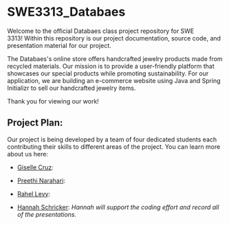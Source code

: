 # SWE3313_Databaes
Welcome to the official Databaes class project repository for SWE 3313! Within this repository is our project documentation, source code, and presentation material for our project.

The Databaes's online store offers handcrafted jewelry products made from recycled materials. Our mission is to provide a user-friendly platform that showcases our special products while promoting sustainability. For our application, we are building an e-commerce website using Java and Spring Initializr to sell our handcrafted jewelry items.

Thank you for viewing our work!

## Project Plan:

Our project is being developed by a team of four dedicated students each contributing their skills to different areas of the project. You can learn more about us here: 

- [Giselle Cruz](https://github.com/SWEGC/GiselleResume/blob/main/README.md):

- [Preethi Narahari](/resumes/PreethiRes.md):
  
- [Rahel Levy](https://github.com/Rahellevy/Rahel-Resume/edit/master/README.md):

- [Hannah Schricker](/resumes/Hannah.md): *Hannah will support the coding effort and record all of the presentations.*
